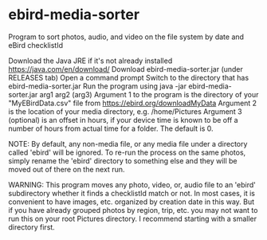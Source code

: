# ebird-media-sorter
Program to sort photos, audio, and video on the file system by date and eBird checklistId

Download the Java JRE if it's not already installed https://java.com/en/download/
Download ebird-media-sorter.jar (under RELEASES tab)
Open a command prompt
Switch to the directory that has ebird-media-sorter.jar
Run the program using java -jar ebird-media-sorter.jar arg1 arg2 (arg3)
  Argument 1 to the program is the directory of your "MyEBirdData.csv" file from https://ebird.org/downloadMyData
  Argument 2 is the location of your media directory, e.g. /home/Pictures
  Argument 3 (optional) is an offset in hours, if your device time is known to be off a number of hours from actual time for a folder. The default is 0.

NOTE: By default, any non-media file, or any media file under a directory called 'ebird' will be ignored. To re-run the process on the same photos, simply rename the 'ebird' directory to something else and they will be moved out of there on the next run.

WARNING: This program moves any photo, video, or, audio file to an 'ebird' subdirectory whether it finds a checklistId match or not. In most cases, it is convenient to have images, etc. organized by creation date in this way. But if you have already grouped photos by region, trip, etc. you may not want to run this on your root Pictures directory. I recommend starting with a smaller directory first. 
